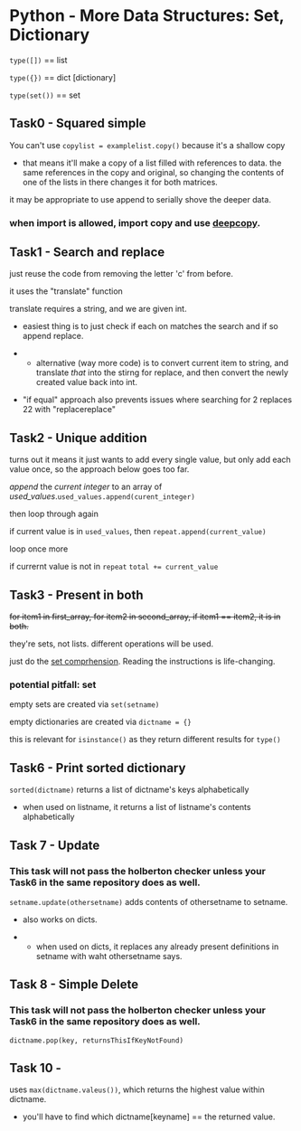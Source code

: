 # Python - More Data Structures: Set, Dictionary

`type([])` == list

`type({})` == dict [dictionary]

`type(set())` == set


## Task0 - Squared simple

You can't use `copylist = examplelist.copy()` because it's a shallow copy

- that means it'll make a copy of a list filled with references to data. the same references in the copy and original, so changing the contents of one of the lists in there changes it for both matrices.

it may be appropriate to use append to serially shove the deeper data.

### when import is allowed, import copy and use [deepcopy](https://stackoverflow.com/questions/17873384/how-to-deep-copy-a-list).

## Task1 - Search and replace

just reuse the code from removing the letter 'c' from before.

it uses the "translate" function

translate requires a string, and we are given int.

- easiest thing is to just check if each on matches the search and if so append replace.

- - alternative (way more code) is to convert current item to string, and translate *that* into the stirng for replace, and then convert the newly created value back into int.

- "if equal" approach also prevents issues where searching for 2 replaces 22 with "replacereplace"
## Task2 - Unique addition

turns out it means it just wants to add every single value, but only add each value once, so the approach below goes too far.

*append* the  *current integer* to an array of *used_values*.`used_values.append(curent_integer)`

then loop through again

if current value is in `used_values`,  then `repeat.append(current_value)`

loop once more

if currernt value is not in `repeat` `total += current_value`

## Task3 - Present in both


~~for item1 in first_array, for item2 in second_array, if item1 == item2, it is in both.~~

they're sets, not lists. different operations will be used.

just do the [set comprhension](https://docs.python.org/3/tutorial/datastructures.html#sets). Reading the instructions is life-changing.

### potential pitfall: set

empty sets are created via `set(setname)`

empty dictionaries are created via `dictname = {}`

this is relevant for `isinstance()` as they return different results for `type()`

## Task6 - Print sorted dictionary

`sorted(dictname)` returns a list of dictname's keys alphabetically

- when used on listname, it returns a list of listname's contents alphabetically

## Task 7 - Update

### This task will not pass the holberton checker unless your Task6 in the same repository does as well.

`setname.update(othersetname)` adds contents of othersetname to setname.

- also works on dicts.

- - when used on dicts, it replaces any already present definitions in setname with waht othersetname says.

## Task 8 - Simple Delete

### This task will not pass the holberton checker unless your Task6 in the same repository does as well.

`dictname.pop(key, returnsThisIfKeyNotFound)`

## Task 10 -

uses `max(dictname.valeus())`, which returns the highest value within dictname.

- you'll have to find which dictname[keyname] == the returned value.